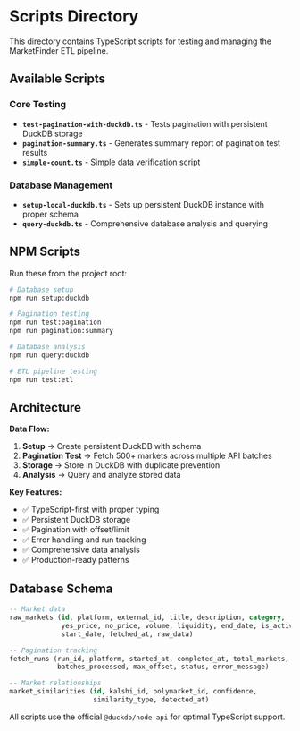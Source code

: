 # Scripts Directory

This directory contains TypeScript scripts for testing and managing the MarketFinder ETL pipeline.

## Available Scripts

### Core Testing
- **`test-pagination-with-duckdb.ts`** - Tests pagination with persistent DuckDB storage
- **`pagination-summary.ts`** - Generates summary report of pagination test results
- **`simple-count.ts`** - Simple data verification script

### Database Management  
- **`setup-local-duckdb.ts`** - Sets up persistent DuckDB instance with proper schema
- **`query-duckdb.ts`** - Comprehensive database analysis and querying

## NPM Scripts

Run these from the project root:

```bash
# Database setup
npm run setup:duckdb

# Pagination testing
npm run test:pagination
npm run pagination:summary

# Database analysis
npm run query:duckdb

# ETL pipeline testing
npm run test:etl
```

## Architecture

**Data Flow:**
1. **Setup** → Create persistent DuckDB with schema
2. **Pagination Test** → Fetch 500+ markets across multiple API batches  
3. **Storage** → Store in DuckDB with duplicate prevention
4. **Analysis** → Query and analyze stored data

**Key Features:**
- ✅ TypeScript-first with proper typing
- ✅ Persistent DuckDB storage  
- ✅ Pagination with offset/limit
- ✅ Error handling and run tracking
- ✅ Comprehensive data analysis
- ✅ Production-ready patterns

## Database Schema

```sql
-- Market data
raw_markets (id, platform, external_id, title, description, category, 
             yes_price, no_price, volume, liquidity, end_date, is_active, 
             start_date, fetched_at, raw_data)

-- Pagination tracking
fetch_runs (run_id, platform, started_at, completed_at, total_markets, 
            batches_processed, max_offset, status, error_message)

-- Market relationships  
market_similarities (id, kalshi_id, polymarket_id, confidence, 
                     similarity_type, detected_at)
```

All scripts use the official `@duckdb/node-api` for optimal TypeScript support.